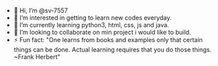 - 👋 Hi, I’m @sv-7557
- 👀 I’m interested in getting to learn new codes everyday.
- 🌱 I’m currently learning python3, html, css, js and java.
- 💞️ I’m looking to collaborate on min project i would like to build.
- ⚡ Fun fact: "One learns from books and examples only that certain things can be done. Actual learning requires that you do those things. ~Frank Herbert"

<!---
sv-7557/sv-7557 is a ✨ special ✨ repository because its `README.md` (this file) appears on your GitHub profile.
You can click the Preview link to take a look at your changes.
--->
